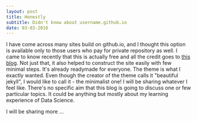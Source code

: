 ```yaml
---
layout: post
title: Honestly
subtitle: Didn't know about username.github.io 
date: 03-03-2016
---
```


I have come across many sites build on github.io, and I thought this option is available only to those users who pay for private repository as well. 
I came to know recently that this is actually free and all the credit goes to [this blog](http://deanattali.com/). Not just that, it also
helped to construct the site easily with few minimal steps. It's already readymade for everyone. The theme is what I exactly wanted. Even though
the creator of the theme calls it "beautiful jekyll", I would like to call it - the minimalist one! I will be sharing whatever I feel like.
There's no specific aim that this blog is going to discuss one or few particular topics. It could be anything but mostly about my learning
experience of Data Science.  

I will be sharing more ...
